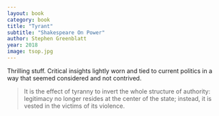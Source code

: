 ```yaml
---
layout: book
category: book
title: "Tyrant"
subtitle: "Shakespeare On Power"
author: Stephen Greenblatt
year: 2018
image: tsop.jpg
---
```

Thrilling stuff.  Critical insights lightly worn and tied to current politics in a way that seemed considered and not contrived.

> It is the effect of tyranny to invert the whole structure of authority: legitimacy no longer resides at the center of the state; instead, it is vested in the victims of its violence.
